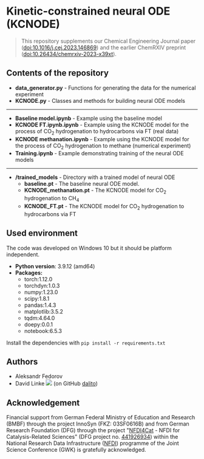 # Kinetic-constrained neural ODE (KCNODE)

> This repository supplements our Chemical Engineering Journal paper ([doi:10.1016/j.cej.2023.146869](https://doi.org/10.1016/j.cej.2023.146869)) and the earlier ChemRXIV preprint ([doi:10.26434/chemrxiv-2023-x39xt](https://doi.org/10.26434/chemrxiv-2023-x39xt)).

## Contents of the repository

* **data_generator.py** - Functions for generating the data for the numerical experiment
* **KCNODE.py** - Classes and methods for building neural ODE models

---------------

* **Baseline model.ipynb** - Example using the baseline model
* **KCNODE FT.ipynb.ipynb** - Example using the KCNODE model for the process of CO<sub>2</sub>  hydrogenation to hydrocarbons via FT (real data)
* **KCNODE methanation.ipynb** - Example using the KCNODE model for the process of CO<sub>2</sub>  hydrogenation to methane (numerical experiment)
* **Training.ipynb** - Example demonstrating training of the neural ODE models

---------------

* **/trained_models** - Directory with a trained model of neural ODE
  * **baseline.pt** - The baseline neural ODE model.
  * **KCNODE_methanation.pt** - The KCNODE model for CO<sub>2</sub> hydrogenation to CH<sub>4</sub>
  * **KCNODE_FT.pt** - The KCNODE model for CO<sub>2</sub> hydrogenation to hydrocarbons via FT

## Used environment

The code was developed on Windows 10 but it should be platform independent.

* **Python version**: 3.9.12 (amd64)
* **Packages:**
  * torch:1.12.0
  * torchdyn:1.0.3
  * numpy:1.23.0
  * scipy:1.8.1
  * pandas:1.4.3
  * matplotlib:3.5.2
  * tqdm:4.64.0
  * doepy:0.0.1
  * notebook:6.5.3

Install the dependencies with `pip install -r requirements.txt`

## Authors

* Aleksandr Fedorov
* David Linke [![](https://info.orcid.org/wp-content/uploads/2020/12/orcid_16x16.gif)](https://orcid.org/0000-0002-5898-1820) (on GitHub [dalito](https://github.com/dalito))

## Acknowledgement

Financial support from German Federal Ministry of Education and Research (BMBF) through the project InnoSyn (FKZ: 03SF0616B) and from German Research Foundation (DFG) through the project "[NFDI4Cat](https://www.nfdi4cat.org) - NFDI for Catalysis-Related Sciences" (DFG project no. [441926934](https://gepris.dfg.de/gepris/projekt/441926934)) within the National Research Data Infrastructure ([NFDI](https://www.nfdi.de)) programme of the Joint Science Conference (GWK) is gratefully acknowledged.
